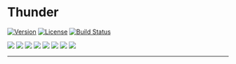 # Thunder

[![Version](https://img.shields.io/badge/version-0.0.1-blue.svg)](https://www.npmjs.com/package/thund_r)
[![License](https://img.shields.io/badge/license-MIT-blue.svg)](https://opensource.org/licenses/MIT)
[![Build Status](https://travis-ci.org/Horyus/thunder.svg?branch=develop)](https://travis-ci.org/Horyus/thunder)

[![](https://sourcerer.io/fame/mortimr/Horyus/thunder/images/0)](https://sourcerer.io/fame/mortimr/Horyus/thunder/links/0)
[![](https://sourcerer.io/fame/mortimr/Horyus/thunder/images/1)](https://sourcerer.io/fame/mortimr/Horyus/thunder/links/1)
[![](https://sourcerer.io/fame/mortimr/Horyus/thunder/images/2)](https://sourcerer.io/fame/mortimr/Horyus/thunder/links/2)
[![](https://sourcerer.io/fame/mortimr/Horyus/thunder/images/3)](https://sourcerer.io/fame/mortimr/Horyus/thunder/links/3)
[![](https://sourcerer.io/fame/mortimr/Horyus/thunder/images/4)](https://sourcerer.io/fame/mortimr/Horyus/thunder/links/4)
[![](https://sourcerer.io/fame/mortimr/Horyus/thunder/images/5)](https://sourcerer.io/fame/mortimr/Horyus/thunder/links/5)
[![](https://sourcerer.io/fame/mortimr/Horyus/thunder/images/6)](https://sourcerer.io/fame/mortimr/Horyus/thunder/links/6)
[![](https://sourcerer.io/fame/mortimr/Horyus/thunder/images/7)](https://sourcerer.io/fame/mortimr/Horyus/thunder/links/7)

---
